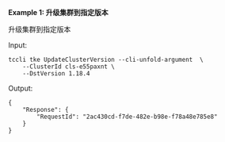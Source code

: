 **Example 1: 升级集群到指定版本**

升级集群到指定版本

Input: 

```
tccli tke UpdateClusterVersion --cli-unfold-argument  \
    --ClusterId cls-e55paxnt \
    --DstVersion 1.18.4
```

Output: 
```
{
    "Response": {
        "RequestId": "2ac430cd-f7de-482e-b98e-f78a48e785e8"
    }
}
```

